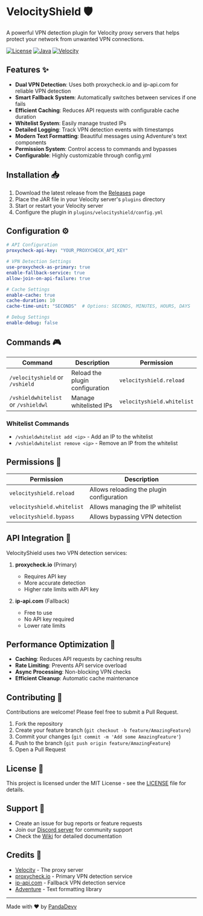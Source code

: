 # VelocityShield 🛡️

A powerful VPN detection plugin for Velocity proxy servers that helps protect your network from unwanted VPN connections.

[![License](https://img.shields.io/github/license/jackh54/velocityshield)](LICENSE)
[![Java](https://img.shields.io/badge/Java-17-orange.svg)](https://www.oracle.com/java/)
[![Velocity](https://img.shields.io/badge/Velocity-3.4.0-blue.svg)](https://www.velocitypowered.com/)

## Features ✨

- **Dual VPN Detection**: Uses both proxycheck.io and ip-api.com for reliable VPN detection
- **Smart Fallback System**: Automatically switches between services if one fails
- **Efficient Caching**: Reduces API requests with configurable cache duration
- **Whitelist System**: Easily manage trusted IPs
- **Detailed Logging**: Track VPN detection events with timestamps
- **Modern Text Formatting**: Beautiful messages using Adventure's text components
- **Permission System**: Control access to commands and bypasses
- **Configurable**: Highly customizable through config.yml

## Installation 📥

1. Download the latest release from the [Releases](https://github.com/jackh54/velocityshield/releases) page
2. Place the JAR file in your Velocity server's `plugins` directory
3. Start or restart your Velocity server
4. Configure the plugin in `plugins/velocityshield/config.yml`

## Configuration ⚙️

```yaml
# API Configuration
proxycheck-api-key: "YOUR_PROXYCHECK_API_KEY"

# VPN Detection Settings
use-proxycheck-as-primary: true
enable-fallback-service: true
allow-join-on-api-failure: true

# Cache Settings
enable-cache: true
cache-duration: 10
cache-time-unit: "SECONDS"  # Options: SECONDS, MINUTES, HOURS, DAYS

# Debug Settings
enable-debug: false
```

## Commands 🎮

| Command | Description | Permission |
|---------|-------------|------------|
| `/velocityshield` or `/vshield` | Reload the plugin configuration | `velocityshield.reload` |
| `/vshieldwhitelist` or `/vshieldwl` | Manage whitelisted IPs | `velocityshield.whitelist` |

### Whitelist Commands
- `/vshieldwhitelist add <ip>` - Add an IP to the whitelist
- `/vshieldwhitelist remove <ip>` - Remove an IP from the whitelist

## Permissions 🔑

| Permission | Description |
|------------|-------------|
| `velocityshield.reload` | Allows reloading the plugin configuration |
| `velocityshield.whitelist` | Allows managing the IP whitelist |
| `velocityshield.bypass` | Allows bypassing VPN detection |

## API Integration 🤝

VelocityShield uses two VPN detection services:

1. **proxycheck.io** (Primary)
   - Requires API key
   - More accurate detection
   - Higher rate limits with API key

2. **ip-api.com** (Fallback)
   - Free to use
   - No API key required
   - Lower rate limits

## Performance Optimization 🚀

- **Caching**: Reduces API requests by caching results
- **Rate Limiting**: Prevents API service overload
- **Async Processing**: Non-blocking VPN checks
- **Efficient Cleanup**: Automatic cache maintenance

## Contributing 🤝

Contributions are welcome! Please feel free to submit a Pull Request.

1. Fork the repository
2. Create your feature branch (`git checkout -b feature/AmazingFeature`)
3. Commit your changes (`git commit -m 'Add some AmazingFeature'`)
4. Push to the branch (`git push origin feature/AmazingFeature`)
5. Open a Pull Request

## License 📄

This project is licensed under the MIT License - see the [LICENSE](LICENSE) file for details.

## Support 💬

- Create an issue for bug reports or feature requests
- Join our [Discord server](https://discord.gg/CzJvE4G5cU) for community support
- Check the [Wiki](https://github.com/jackh54/velocityshield/wiki) for detailed documentation

## Credits 🙏

- [Velocity](https://www.velocitypowered.com/) - The proxy server
- [proxycheck.io](https://proxycheck.io/) - Primary VPN detection service
- [ip-api.com](https://ip-api.com/) - Fallback VPN detection service
- [Adventure](https://docs.advntr.dev/) - Text formatting library

---

Made with ❤️ by [PandaDevv](https://github.com/jackh54) 
